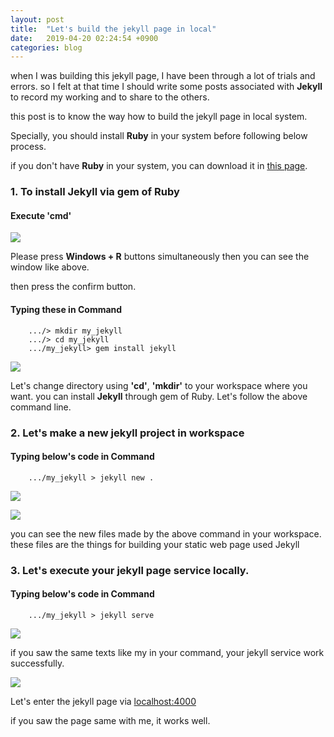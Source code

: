 ```yaml
---
layout: post
title:  "Let's build the jekyll page in local"
date:   2019-04-20 02:24:54 +0900
categories: blog
---
```


when I was building this jekyll page, I have been through a lot of trials and errors. so I felt at that time I should write some posts associated with __Jekyll__ to record my working and to share to the others.

this post is to know the way how to build the jekyll page in local system.

Specially, you should install __Ruby__ in your system before following below process.

if you don't have __Ruby__ in your system, you can download it in [this page](https://rubyinstaller.org/downloads/).

### 1. To install Jekyll via gem of Ruby

#### Execute __'cmd'__

![](/res/2019-04-20-build-jekyll-page-locally/1.png)

Please press __Windows + R__ buttons simultaneously then you can see the window like above.

then press the confirm button.

#### Typing these in Command
```
    .../> mkdir my_jekyll
    .../> cd my_jekyll
    .../my_jekyll> gem install jekyll
```

![](/res/2019-04-20-build-jekyll-page-locally/2.png)

Let's change directory using __'cd'__, __'mkdir'__ to your workspace where you want. you can install __Jekyll__ through gem of Ruby. Let's follow the above command line.

### 2. Let's make a new jekyll project in workspace

#### Typing below's code in Command
```
    .../my_jekyll > jekyll new .
```

![](/res/2019-04-20-build-jekyll-page-locally/3.png)

![](/res/2019-04-20-build-jekyll-page-locally/4.png)

you can see the new files made by the above command in your workspace.
these files are the things for building your static web page used Jekyll

### 3. Let's execute your jekyll page service locally.

#### Typing below's code in Command
```
    .../my_jekyll > jekyll serve
```

![](/res/2019-04-20-build-jekyll-page-locally/5.png)

if you saw the same texts like my in your command, your jekyll service work successfully.

![](/res/2019-04-20-build-jekyll-page-locally/6.png)

Let's enter the jekyll page via [localhost:4000](http://localhost:4000)

if you saw the page same with me, it works well.